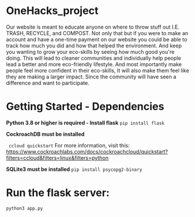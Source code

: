 # OneHacks_project

Our website is meant to educate anyone on where to throw stuff out I.E. TRASH, RECYCLE, and COMPOST. Not only that but if you were to make an account and have a one-time payment on our website you could be able to track how much you did and how that helped the environment. And keep you wanting to grow your eco-skills by seeing how much good you're doing. This will lead to cleaner communities and individually help people lead a better and more eco-friendly lifestyle. And most importantly make people feel more confident in their eco-skills, It will also make them feel like they are making a larger impact. Since the community will have seen a difference and want to participate.

# Getting Started - Dependencies

**Python 3.8 or higher is required - Install flask**
```pip install flask```

**CockroachDB must be installed**

``` ccloud quickstart```
For more information, visit this: https://www.cockroachlabs.com/docs/cockroachcloud/quickstart?filters=ccloud&filters=linux&filters=python

**SQLite3 must be installed**
 ```pip install psycopg2-binary```

# Run the flask server:
```python3 app.py```


